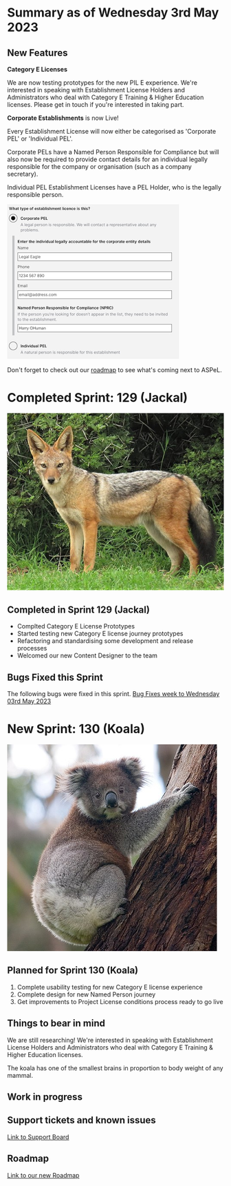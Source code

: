 # Summary as of Wednesday 3rd May 2023

## New Features

**Category E Licenses**

We are now testing prototypes for the new PIL E experience. We're interested in speaking with Establishment License Holders and Administrators who deal with Category E Training & Higher Education licenses. Please get in touch if you're interested in taking part.


**Corporate Establishments** is now Live! 

Every Establishment License will now either be categorised as 'Corporate PEL' or 'Individual PEL'.

Corporate PELs have a Named Person Responsible for Compliance but will also now be required to provide contact details for an individual legally responsible for the company or organisation (such as a company secretary).

Individual PEL Establishment Licenses have a PEL Holder, who is the legally responsible person.

![Corporate PEL](graphs/corporate_PEL.jpg)

Don't forget to check out our [roadmap](https://roadmap.prodpad.com/937455be-8d08-11ed-aa53-2a7db0eb1d9c) to see what's coming next to ASPeL.

# Completed Sprint: 129 (Jackal)
![Christiaan Viljoen, CC BY 4.0 <https://creativecommons.org/licenses/by/4.0>, via Wikimedia Commons](graphs/L._m._mesomelas,_Sunday's_River_Valley_Local_Municipality_3.jpg)


## Completed in Sprint 129 (Jackal)
* Complted Category E License Prototypes
* Started testing new Category E license journey prototypes
* Refactoring and standardising some development and release processes
* Welcomed our new Content Designer to the team

## Bugs Fixed this Sprint
The following bugs were fixed in this sprint.
[Bug Fixes week to Wednesday 03rd May 2023](graphs/bugs03052023.png)


# New Sprint: 130 (Koala)

![Photo by DAVID ILIFF. License: CC BY-SA 3.0](graphs/Koala_climbing_tree.jpg)

## Planned for Sprint 130 (Koala)
1. Complete usability testing for new Category E license experience
2. Complete design for new Named Person journey
3. Get improvements to Project License conditions process ready to go live


## Things to bear in mind
We are still researching! We're interested in speaking with Establishment License Holders and Administrators who deal with Category E Training & Higher Education licenses.

The koala has one of the smallest brains in proportion to body weight of any mammal.


## Work in progress

## Support tickets and known issues
[Link to Support Board](https://collaboration.homeoffice.gov.uk/jira/secure/RapidBoard.jspa?rapidView=1717)


## Roadmap

[Link to our new Roadmap](https://roadmap.prodpad.com/937455be-8d08-11ed-aa53-2a7db0eb1d9c)
